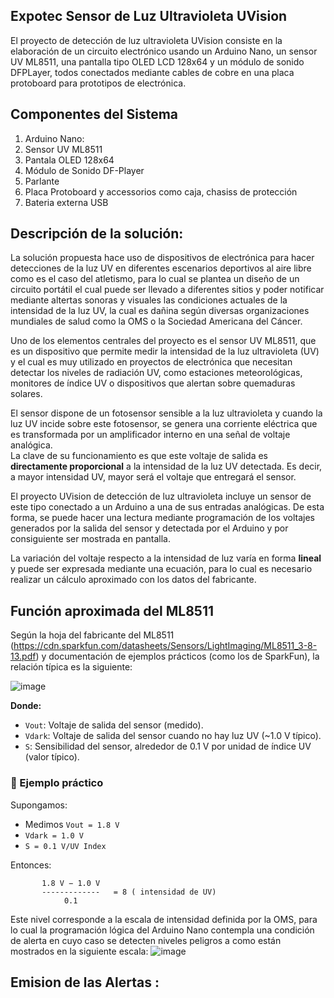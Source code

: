 ## Expotec Sensor de Luz Ultravioleta UVision


El proyecto de detección de luz ultravioleta UVision consiste en la elaboración de un circuito electrónico usando un Arduino Nano, un sensor UV ML8511, una pantalla tipo OLED LCD 128x64 y un módulo de sonido DFPLayer, todos conectados mediante cables de cobre en una placa protoboard para prototipos de electrónica. 

## Componentes del Sistema

1.  Arduino Nano:
2.  Sensor UV ML8511
3.  Pantala OLED 128x64
4.  Módulo de Sonido DF-Player
5.  Parlante
6.  Placa Protoboard y accessorios como caja, chasiss de protección
7.  Bateria externa USB

## Descripción de la solución:

La solución propuesta hace uso de dispositivos de electrónica para hacer detecciones de la luz UV en diferentes escenarios deportivos al aire libre como es el caso del atletismo, para lo cual se plantea un diseño de un circuito portátil el cual puede ser llevado a diferentes sitios y poder notificar mediante altertas sonoras y visuales las condiciones actuales de la intensidad de la luz UV, la cual es dañina según diversas organizaciones mundiales de salud como la OMS o la Sociedad Americana del Cáncer.

Uno de los elementos centrales del proyecto es el sensor UV ML8511, que es un dispositivo que permite medir la intensidad de la luz ultravioleta (UV) y el cual es muy utilizado en proyectos de electrónica que necesitan detectar los niveles de radiación UV, como estaciones meteorológicas, monitores de índice UV o dispositivos que alertan sobre quemaduras solares.

El sensor dispone de un fotosensor sensible a la luz ultravioleta y cuando la luz UV incide sobre este fotosensor, se genera una corriente eléctrica que es transformada por un amplificador interno en una señal de voltaje analógica.  
La clave de su funcionamiento es que este voltaje de salida es **directamente proporcional** a la intensidad de la luz UV detectada. Es decir, a mayor intensidad UV, mayor será el voltaje que entregará el sensor.

El proyecto UVision de detección de luz ultravioleta incluye un sensor de este tipo conectado a un Arduino a una de sus entradas analógicas. De esta forma, se puede hacer una lectura mediante programación de los voltajes generados por la salida del sensor y detectada por el Arduino y por consiguiente ser mostrada en pantalla.  

La variación del voltaje respecto a la intensidad de luz varía en forma **lineal** y puede ser expresada mediante una ecuación, para lo cual es necesario realizar un cálculo aproximado con los datos del fabricante.

## Función aproximada del ML8511

Según la hoja del fabricante del ML8511 (https://cdn.sparkfun.com/datasheets/Sensors/LightImaging/ML8511_3-8-13.pdf) y documentación de ejemplos prácticos (como los de SparkFun), la relación típica es la siguiente:

  ![image](https://github.com/user-attachments/assets/cfa875eb-fabc-41e8-9c68-04eb4f507986)


**Donde:**

- `Vout`: Voltaje de salida del sensor (medido).
- `Vdark`: Voltaje de salida del sensor cuando no hay luz UV (~1.0 V típico).
- `S`: Sensibilidad del sensor, alrededor de 0.1 V por unidad de índice UV (valor típico).

### 🧪 Ejemplo práctico

Supongamos:

- Medimos `Vout = 1.8 V`
- `Vdark = 1.0 V`
- `S = 0.1 V/UV Index`

Entonces:

           1.8 V − 1.0 V 
           -------------   = 8 ( intensidad de UV) 
                0.1 

Este nivel corresponde a la escala de intensidad definida por la OMS, para lo cual la programación lógica del Arduino Nano contempla una condición de alerta en cuyo caso se detecten niveles peligros a como están mostrados en la siguiente escala:
![image](https://github.com/user-attachments/assets/b4cc2aec-41af-4855-a354-113c0a6284c4)

## Emision de las Alertas :



